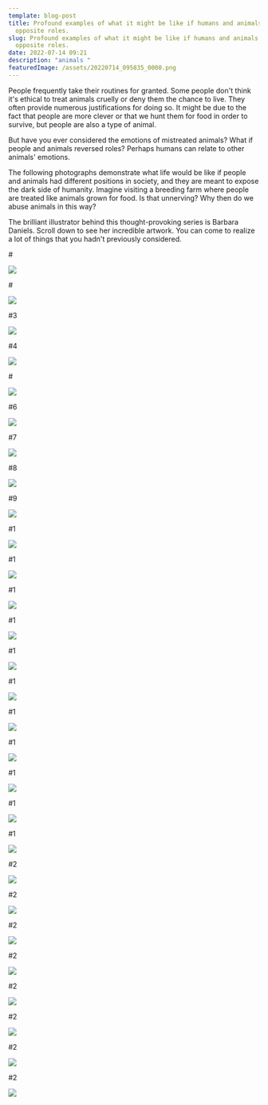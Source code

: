 ```yaml
---
template: blog-post
title: Profound examples of what it might be like if humans and animals played
  opposite roles.
slug: Profound examples of what it might be like if humans and animals played
  opposite roles.
date: 2022-07-14 09:21
description: "animals "
featuredImage: /assets/20220714_095835_0000.png
---
```

People frequently take their routines for granted. Some people don't think it's ethical to treat animals cruelly or deny them the chance to live. They often provide numerous justifications for doing so. It might be due to the fact that people are more clever or that we hunt them for food in order to survive, but people are also a type of animal.

But have you ever considered the emotions of mistreated animals? What if people and animals reversed roles? Perhaps humans can relate to other animals' emotions.

The following photographs demonstrate what life would be like if people and animals had different positions in society, and they are meant to expose the dark side of humanity. Imagine visiting a breeding farm where people are treated like animals grown for food. Is that unnerving? Why then do we abuse animals in this way?

The brilliant illustrator behind this thought-provoking series is Barbara Daniels. Scroll down to see her incredible artwork. You can come to realize a lot of things that you hadn't previously considered.

\#

![](/assets/screenshot_20220714-092342_facebook.jpg)

<script async src="https://pagead2.googlesyndication.com/pagead/js/adsbygoogle.js?client=ca-pub-4648723387452672"
     crossorigin="anonymous"></script>

<ins class="adsbygoogle"
     style="display:block; text-align:center;"
     data-ad-layout="in-article"
     data-ad-format="fluid"
     data-ad-client="ca-pub-4648723387452672"
     data-ad-slot="9248327144"></ins>

<script>
     (adsbygoogle = window.adsbygoogle || []).push({});
</script>

\#

![](/assets/screenshot_20220714-092449_facebook.jpg)

\#3

![](/assets/screenshot_20220714-092500_facebook.jpg)

\#4

![](/assets/screenshot_20220714-092515_facebook.jpg)

\#

![](/assets/screenshot_20220714-092527_facebook.jpg)

\#6

![](/assets/screenshot_20220714-092537_facebook.jpg)

<script async src="https://pagead2.googlesyndication.com/pagead/js/adsbygoogle.js?client=ca-pub-4648723387452672"
     crossorigin="anonymous"></script>

<ins class="adsbygoogle"
     style="display:block; text-align:center;"
     data-ad-layout="in-article"
     data-ad-format="fluid"
     data-ad-client="ca-pub-4648723387452672"
     data-ad-slot="9248327144"></ins>

<script>
     (adsbygoogle = window.adsbygoogle || []).push({});
</script>

\#7

![](/assets/screenshot_20220714-092547_facebook.jpg)

\#8

![](/assets/screenshot_20220714-092556_facebook.jpg)

\#9

![](/assets/screenshot_20220714-092606_facebook.jpg)

\#1

![](/assets/screenshot_20220714-092622_facebook.jpg)

\#1

![](/assets/screenshot_20220714-092632_facebook.jpg)

<script async src="https://pagead2.googlesyndication.com/pagead/js/adsbygoogle.js?client=ca-pub-4648723387452672"
     crossorigin="anonymous"></script>

<ins class="adsbygoogle"
     style="display:block; text-align:center;"
     data-ad-layout="in-article"
     data-ad-format="fluid"
     data-ad-client="ca-pub-4648723387452672"
     data-ad-slot="9248327144"></ins>

<script>
     (adsbygoogle = window.adsbygoogle || []).push({});
</script>

\#1

![](/assets/screenshot_20220714-092641_facebook.jpg)

\#1

![](/assets/screenshot_20220714-092702_facebook.jpg)

\#1

![](/assets/screenshot_20220714-092712_facebook.jpg)

\#1

![](/assets/screenshot_20220714-092733_facebook.jpg)

\#1

![](/assets/screenshot_20220714-092742_facebook.jpg)

\#1

![](/assets/screenshot_20220714-092749_facebook.jpg)

<script async src="https://pagead2.googlesyndication.com/pagead/js/adsbygoogle.js?client=ca-pub-4648723387452672"
     crossorigin="anonymous"></script>

<ins class="adsbygoogle"
     style="display:block; text-align:center;"
     data-ad-layout="in-article"
     data-ad-format="fluid"
     data-ad-client="ca-pub-4648723387452672"
     data-ad-slot="9248327144"></ins>

<script>
     (adsbygoogle = window.adsbygoogle || []).push({});
</script>

\#1

![](/assets/screenshot_20220714-092758_facebook.jpg)

\#1

![](/assets/screenshot_20220714-092806_facebook.jpg)

\#1

![](/assets/screenshot_20220714-092815_facebook.jpg)

\#2

![](/assets/screenshot_20220714-092824_facebook.jpg)

\#2

![](/assets/screenshot_20220714-092832_facebook.jpg)

\#2

![](/assets/screenshot_20220714-092841_facebook.jpg)

<script async src="https://pagead2.googlesyndication.com/pagead/js/adsbygoogle.js?client=ca-pub-4648723387452672"
     crossorigin="anonymous"></script>

<ins class="adsbygoogle"
     style="display:block; text-align:center;"
     data-ad-layout="in-article"
     data-ad-format="fluid"
     data-ad-client="ca-pub-4648723387452672"
     data-ad-slot="9248327144"></ins>

<script>
     (adsbygoogle = window.adsbygoogle || []).push({});
</script>

\#2

![](/assets/screenshot_20220714-092850_facebook.jpg)

\#2

![](/assets/screenshot_20220714-092858_facebook.jpg)

\#2

![](/assets/screenshot_20220714-092907_facebook.jpg)

\#2

![](/assets/screenshot_20220714-092915_facebook.jpg)

\#2

![](/assets/screenshot_20220714-092929_facebook.jpg)